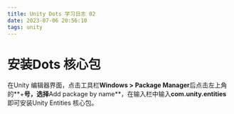 ```yaml
---
title: Unity Dots 学习日志 02
date: 2023-07-06 20:56:10
tags: unity
---
```


# 安装Dots 核心包

在Unity 编辑器界面，点击工具栏**Windows > Package Manager**后点击左上角的**+**号，选择**Add package by name**，在输入栏中输入**com.unity.entities**即可安装Unity Entities 核心包。
